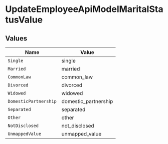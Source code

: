 # UpdateEmployeeApiModelMaritalStatusValue


## Values

| Name                  | Value                 |
| --------------------- | --------------------- |
| `Single`              | single                |
| `Married`             | married               |
| `CommonLaw`           | common_law            |
| `Divorced`            | divorced              |
| `Widowed`             | widowed               |
| `DomesticPartnership` | domestic_partnership  |
| `Separated`           | separated             |
| `Other`               | other                 |
| `NotDisclosed`        | not_disclosed         |
| `UnmappedValue`       | unmapped_value        |